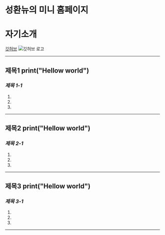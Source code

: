 # 성환뉴의 미니 홈페이지

# 자기소개

[깃허브](https://github.com/sung-hwan-new/Minihomepage/blob/main/README.md)
![깃허브 로고](https://velog.velcdn.com/images/persestitan/post/5ef6f63a-c279-465d-b65d-97ff39848f6c/image.jpeg)

---

## **제목1** print("Hellow world")
### *제목 1-1*
1.
2.
3.

---

## **제목2** print("Hellow world")
### *제목 2-1*
1.
2.
3.

---

## **제목3** print("Hellow world")
### *제목 3-1*
1.
2.
3.

---

~~~취소선~~~